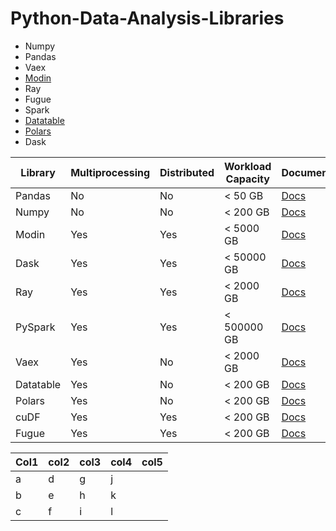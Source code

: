 # Python-Data-Analysis-Libraries

- Numpy
- Pandas
- Vaex
- [Modin](https://modin.readthedocs.io/en/stable/)
- Ray
- Fugue
- Spark
- [Datatable](https://github.com/h2oai/datatable)
- [Polars](https://github.com/pola-rs/polars)
- Dask



|Library | Multiprocessing | Distributed | Workload Capacity | Documentation|
|---|----|------|-----|-----|
| Pandas | No | No | < 50 GB | [Docs](https://github.com/pandas-dev/pandas) | 
| Numpy | No | No | < 200 GB | [Docs](https://github.com/numpy/numpy) | 
| Modin | Yes | Yes | < 5000 GB | [Docs](https://modin.readthedocs.io/en/stable/) | 
| Dask | Yes | Yes | < 50000 GB | [Docs](https://github.com/dask/dask) | 
| Ray | Yes | Yes | < 2000 GB | [Docs](https://github.com/ray-project/ray) | 
| PySpark | Yes | Yes | < 500000 GB | [Docs](https://github.com/apache/spark) | 
| Vaex | Yes | No | < 2000 GB | [Docs](https://github.com/vaexio/vaex) | 
| Datatable | Yes | No | < 200 GB | [Docs](https://github.com/h2oai/datatable) | 
| Polars | Yes | No | < 200 GB | [Docs](https://github.com/pola-rs/polars) | 
| cuDF | Yes | Yes | < 200 GB | [Docs](https://github.com/rapidsai/cudf) | 
| Fugue | Yes | Yes | < 200 GB | [Docs](https://github.com/rapidsai/cudf) | 



| Col1  | col2  | col3  | col4  | col5  |
|---|---|---|---|---|
| a  | d  | g  | j  |   |
| b  | e  | h  | k  |   |
| c  | f  | i  | l  |   |